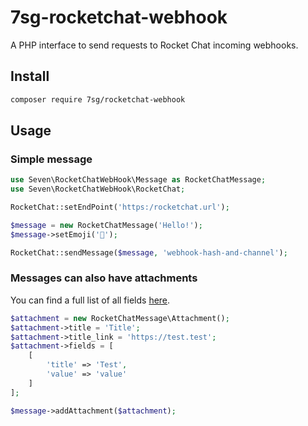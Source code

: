 # 7sg-rocketchat-webhook
A PHP interface to send requests to Rocket Chat incoming webhooks.

## Install

```bash
composer require 7sg/rocketchat-webhook
```

## Usage
### Simple message

```php
use Seven\RocketChatWebHook\Message as RocketChatMessage;
use Seven\RocketChatWebHook\RocketChat;

RocketChat::setEndPoint('https:/rocketchat.url');

$message = new RocketChatMessage('Hello!');
$message->setEmoji('🥳');

RocketChat::sendMessage($message, 'webhook-hash-and-channel');
```
### Messages can also have attachments
You can find a full list of all fields [here](https://docs.rocket.chat/api/rest-api/methods/chat/postmessage#attachments-detail).
```php
$attachment = new RocketChatMessage\Attachment();
$attachment->title = 'Title';
$attachment->title_link = 'https://test.test';
$attachment->fields = [
    [
        'title' => 'Test',
        'value' => 'value'
    ]
];

$message->addAttachment($attachment);
```
